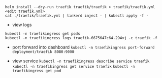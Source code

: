 ```
helm install --dry-run traefik traefik/traefik > traefik/traefik.yml
<edit traefik.yml>
cat ./traefik/traefik.yml | linkerd inject - | kubectl apply -f -
```

* view logs
```
kubectl -n traefikingress get pods
kubectl -n traefikingress logs traefik-6675647c64-294xj -c traefik -f
```

* port forward into dashboard
`kubectl -n traefikingress port-forward deployment/traefik 8080:9000`

* view service
`kubectl -n traefikingress describe service traefik`
`kubectl -n traefikingress get service traefik`
`kubectl -n traefikingress get pod`
